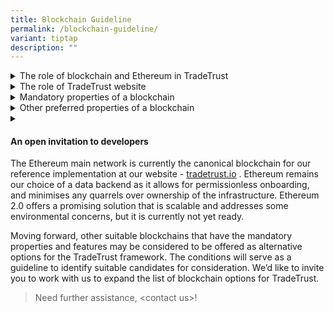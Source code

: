 ```yaml
---
title: Blockchain Guideline
permalink: /blockchain-guideline/
variant: tiptap
description: ""
---
```

<p></p>
<div data-type="detailGroup" class="isomer-accordion isomer-accordion-white">
<details class="isomer-details">
<summary>The role of blockchain and Ethereum in TradeTrust</summary>
<div data-type="detailsContent" class="isomer-details-content">
<p>The reason that a blockchain is used in TradeTrust is to eliminate the
problem of "whose database should we use", especially in situations of
multipartite sovereign nation involvement or even competitive industry
giants. The responsibilities behind the operation and custody of this database
includes maintaining ownership records of title document and ensuring the
correctness of ownership transitions, providing the necessary infrastructure
that all parties can access, and so on. One of the key design principles
of TradeTrust is that no central authority should be managing these transaction
records. Instead of solving the no-win scenario of agreeing on the party
who should be entrusted with these responsibilities, we have shifted this
responsibility to the neutral and impartial consensus mechanism that is
innate to blockchains.</p>
<p>Since blockchains are capable of providing immutable records of transactions
and the current state, they can be used to provide a rail for keeping records
for Electronic Transferable Records (ETRs).</p>
<p>TradeTrust requires the underlying technology to support the 2 categories
of trade documents:</p>
<ol data-tight="true" class="tight">
<li>
<p><strong>Transferable documents:</strong> Trade documents that entitle the
holder to claim the performance of an obligation or ownership (e.g. bills
of lading, bills of exchange, etc.) and the selected blockchain needs to
be able to track and transfer ownership of the trade document.</p>
</li>
<li>
<p><strong>Normal documents/Verifiable documents:</strong> Other non-transferable
trade documents that do not confer ownership&nbsp;(e.g. invoices, packing
list, certificate of origin, etc.). These trade documents can be verified
for its authenticity, integrity and provenance.</p>
</li>
</ol>
<p>The current implementation of TradeTrust is using the Ethereum blockchain
whereby the ERC-721 provides a widely-used smart contract API used on non-fungible
tokens to allow transfer of ownership whilst providing assurance of integrity,
singularity and control.</p>
</div>
</details>
<details class="isomer-details">
<summary>The role of TradeTrust website</summary>
<div data-type="detailsContent" class="isomer-details-content">
<p>The website at <a href="https://www.tradetrust.io/" rel="noopener noreferrer nofollow" target="_blank">https://www.tradetrust.io</a> serves
as:</p>
<ol data-tight="true" class="tight">
<li>
<p>reference implementation on the TradeTrust framework with an intuitive
user interface to demonstrate the core capabilities; and</p>
</li>
<li>
<p>a neutral mechanism to self-check for interoperability.</p>
</li>
</ol>
<p>The TradeTrust reference implementation offers the available functions
of the TradeTrust framework. It lets users try out how digital trade documents
are issued using TradeTrust and how transferable records such as the electronic
Bill of Lading (eBL) can be created. This free and neutral interface can
also be used to quickly verify the authenticity and provenance of a document
issued in such a manner.</p>
<p>For instance, if a user drops a TradeTrust-created eBL onto the website
and sees that it has been issued by <a href="https://www.tradetrust.io/" rel="noopener noreferrer nofollow" target="_blank">www.pilship.com</a>, he can be assured
that it is a legitimate eBL from Pacific International Lines (on the assumption
that the entity owns the said domain). In this approach, the user can simplify
the trust model to "if issuer domain is an entity I know and trust, I can
then be assured that the contents of the document is authentic and legitimate
".</p>
</div>
</details>
<details class="isomer-details">
<summary>Mandatory properties of a blockchain</summary>
<div data-type="detailsContent" class="isomer-details-content">
<p>One of the most frequently asked questions posted to the team is whether
TradeTrust is able to use alternative blockchains in addition to the Ethereum
blockchain. This article seeks to provide a set of guidelines on the properties
and features that an alternative blockchain must have in order to align
to the TradeTrust framework.</p>
<p><strong>Here is a list of mandatory properties:</strong>
</p>
<p><strong>1. Public</strong>
</p>
<p>The blockchain shall be safe, accessible, and auditable for all participants.
Selecting a public blockchain prevents fragmentation of the network by
discouraging solution providers to use a private network which locks their
end user into a small ecosystem and encourages interoperability of software
from different solution providers to agree on document schema, valid state
transition actions and best practices.</p>
<p><strong>2. Supports NFTs/Smart Contracts</strong>
</p>
<p>The selected blockchain shall minimally support arbitrary digital asset
ownership structures, and ideally be support <strong>Turing Complete Smart Contracts.</strong> In
order to fulfil the requirement of asset ownership capability, it must
be able to:</p>
<ol data-tight="true" class="tight">
<li>
<p>Define a unique digital asset</p>
</li>
<li>
<p>Singularly keep ownership records of instances of digital assets</p>
</li>
<li>
<p>Allow an owner to prove control over the digital asset</p>
</li>
</ol>
<p>For additional flexibility, it would be ideal for the blockchain to support
smart contracts that allow actors to define a valid set of state transitioning
transactions, their preconditions and post-conditions. This is needed for
programs like the DocumentStore, TokenRegistry or TitleEscrow to store
information about the states of documents and ownership structure. An example
of how smart contracts are used: In the case of ETR issuers such as shipping
lines, they should be able to deploy smart contracts to maintain a single
global record for the following purposes:</p>
<ul data-tight="true" class="tight">
<li>
<p>Keeping records of the statuses of ETRs issued by the issuer</p>
</li>
<li>
<p>Keeping records of the current owners of the different ETR</p>
</li>
<li>
<p>Defining the function and preconditions for issuing a new ETR</p>
</li>
<li>
<p>Defining the function and preconditions for transferring an ETR</p>
</li>
<li>
<p>Other functions required by the users or the issuer of the ETR</p>
</li>
</ul>
<p>Example of how preconditions are set for a transfer action: An entity
may only transfer its ownership of an ETR from itself to another entity&nbsp;only
if the following pre-conditions are met:</p>
<ul data-tight="true" class="tight">
<li>
<p>The ETR has been issued by the ETR issuer</p>
</li>
<li>
<p>The Entity is currently in control</p>
</li>
<li>
<p>The transaction has been signed by the entity proposing the transactions</p>
</li>
</ul>
<p><strong>3. Accessibility of blockchain state</strong>
</p>
<p>TradeTrust requires the blockchain to satisfy the accessibility criteria
below:</p>
<ol data-tight="true" class="tight">
<li>
<p><strong>availability:</strong> any party can download and verify the current
head state meaning it is censorship-resistant</p>
</li>
<li>
<p><strong>safety/validity:</strong> must not have invalid state transition</p>
</li>
<li>
<p><strong>liveness:</strong> any party can submit transactions to advance
the head state</p>
</li>
</ol>
<p><strong>4. Impartial Security Model</strong>
</p>
<p>The set of entities that are allowed to append blocks to the blockchain
should be <strong>large enough</strong> such that the <strong>possibility of bribery</strong> or <strong>colluding</strong> among
critical node operators is nearly impossible. If collusion occurs, it shall
be detectable by any participants in the system. The membership criteria
for this set of entities must not exclude actors based on subjective factors
(e.g political, geographic, social). This allows the security of the network
to be objectively measured in terms of crypto-economics – i.e the cost
of a successful attack on the network should be definitive. It also ensures
that any interested actor should be able to join the validator set, such
that no party should be able to veto or deny service to any other. For
private blockchains, the possibility of collusion or a buy-out scenario
among the node players are higher due to the smaller number of players.</p>
<p><strong>5. Economically Secured</strong>
</p>
<p>The blockchain needs to <strong>continue to operate</strong> even if some
nodes fail or act maliciously. That is, the cost of an attack should far
outweigh any possible gains from a successful attack. The cost of an attack
on the blockchain could be used as a proxy to evaluate if such an economic
opportunity could be present. One plausible attack scenario is the rent-to-pwn
scenario, where smaller public, permissionless proof-of-work blockchains
are attacked simply by mercenary actors that put up their computational
power for sale. This eliminates the security of many ledgers that are secure
in theory if they have the majority of all proof-of-work that exists in
the universe, but falls apart if they are not.</p>
<p><strong>6. Open-sourced</strong>
</p>
<p>The blockchain shall be an <strong>open-source software</strong> (OSS) that
is open for public review. This is important to ensure that participants
have the chance to review the underlying code prior to partaking in any
activities on the blockchain in the spirit of "Don't Trust, Verify". Necessarily,
this implies that the protocol and consensus mechanisms are all public
and easily verifiable as well.</p>
<p>The guidelines offer insights into what the TradeTrust framework and reference
implementation look for in terms of its choice of blockchains. The properties
of a blockchain must satisfy the requirements stipulated in the MLETR:</p>
<ol data-tight="true" class="tight">
<li>
<p><strong>Singularity:</strong> The ETR document can be represented by an
unique Document ID which cannot collide with another document and the association
of the ID to a single <code>owner</code> property in a smart contract ensures
that there is only one owner of the ETR at any point in time.</p>
</li>
<li>
<p><strong>Exclusive Control:</strong> The implementation of the ETR smart
contract can be implemented such that the listed owner of the ETR will
have exclusive control over the ETR. This means that only the owner of
the ETR can invoke the transfer function of the ETR and the signature of
the transfer transaction is being checked to assert the constraints.</p>
</li>
<li>
<p><strong>Integrity:</strong> Integrity of an ETR can be verified through
an unique Document ID that is the hash of the content of the document.
Any attempt to modify the contents of the document will result in the document
hash to change thus giving recipients of the ETR, assurance as to the integrity
of the document.</p>
</li>
</ol>
</div>
</details>
<details class="isomer-details">
<summary>Other preferred properties of a blockchain</summary>
<div data-type="detailsContent" class="isomer-details-content">
<p>In addition, here are properties that are preferred and recommended for
easier alignment and integration to the TradeTrust framework.</p>
<p><strong>1. Actively maintained with a large development community</strong>
</p>
<p>In order for key vulnerabilities to be fixed, the blockchain needs to
be <strong>actively maintained</strong> by a distributed set of engineers.
In addition, formal guidelines for contributions and code review process
should be present to protect against malicious code contributions.</p>
<p><strong>2. Have withstood the test of time</strong>
</p>
<p>The blockchain should ideally also be running on a network which has <strong>withstood against the test of time</strong> where
other transactions involving large values are being processed and have
shown resilience against malicious actors. As the foundation of the application
stack as a global state provider, a failure at this layer would be catastrophic.</p>
<p><strong>3. Ethereum Virtual Machine (EVM) Compatible</strong>
</p>
<p>The blockchain should preferably be EVM compatible to allow the users
to leverage TradeTrust’s existing smart contract codebase without having
to make drastic re-implementations.</p>
</div>
</details>
<details class="isomer-details">
<summary></summary>
<div data-type="detailsContent" class="isomer-details-content">
<p></p>
</div>
</details>
</div>
<h4>An open invitation to developers</h4>
<p>The Ethereum main network is currently the canonical blockchain for our
reference implementation at our website - <a href="https://tradetrust.io/" rel="noopener noreferrer nofollow" target="_blank">tradetrust.io</a> . Ethereum remains our choice
of a data backend as it allows for permissionless onboarding, and minimises
any quarrels over ownership of the infrastructure. Ethereum 2.0 offers
a promising solution that is scalable and addresses some environmental
concerns, but it is currently not yet ready.</p>
<p>Moving forward, other suitable blockchains that have the mandatory properties
and features may be considered to be offered as alternative options for
the TradeTrust framework. The conditions will serve as a guideline to identify
suitable candidates for consideration. We’d like to invite you to work
with us to expand the list of blockchain options for TradeTrust.</p>
<p></p>
<blockquote>
<p>Need further assistance, &lt;contact us&gt;!</p>
</blockquote>
<p></p>